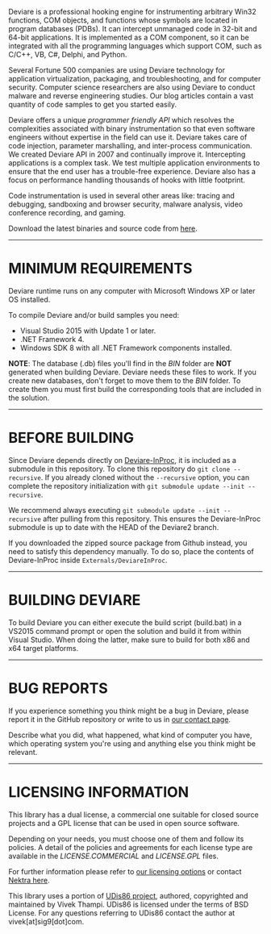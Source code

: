 Deviare is a professional hooking engine for instrumenting arbitrary Win32
functions, COM objects, and functions whose symbols are located in program
databases (PDBs). It can intercept unmanaged code in 32-bit and 64-bit
applications. It is implemented as a COM component, so it can be integrated
with all the programming languages which support COM, such as C/C++, VB, C#,
Delphi, and Python.

Several Fortune 500 companies are using Deviare technology for application
virtualization, packaging, and troubleshooting, and for computer security.
Computer science researchers are also using Deviare to conduct malware and
reverse engineering studies. Our blog articles contain a vast quantity of
code samples to get you started easily.

Deviare offers a unique *programmer friendly API* which resolves the
complexities associated with binary instrumentation so that even software
engineers without expertise in the field can use it. Deviare takes care of
code injection, parameter marshalling, and inter-process communication. We
created Deviare API in 2007 and continually improve it. Intercepting
applications is a complex task. We test multiple application environments to
ensure that the end user has a trouble-free experience. Deviare also has a
focus on performance handling thousands of hooks with little footprint.

Code instrumentation is used in several other areas like: tracing and
debugging, sandboxing and browser security, malware analysis, video
conference recording, and gaming.

Download the latest binaries and source code from
[here](https://github.com/nektra/Deviare2/releases).


----------------------
# MINIMUM REQUIREMENTS

Deviare runtime runs on any computer with Microsoft Windows XP or later OS
installed.

To compile Deviare and/or build samples you need:

- Visual Studio 2015 with Update 1 or later.
- .NET Framework 4.
- Windows SDK 8 with all .NET Framework components installed.


**NOTE**: The database (.db) files you'll find in the *BIN* folder are **NOT**
generated when building Deviare. Deviare needs these files to work. If you
create new databases, don't forget to move them to the *BIN* folder.
To create them you must first build the corresponding tools that are
included in the solution.


-------------
# BEFORE BUILDING

Since Deviare depends directly on [Deviare-InProc][Deviare InProc github], it is
included as a submodule in this repository. To clone this repository do
`git clone --recursive`. If you already cloned without the `--recursive` option,
you can complete the repository initialization with `git submodule update --init --recursive`.

We recommend always executing `git submodule update --init --recursive` after pulling from this repository.
This ensures the Deviare-InProc submodule is up to date with the HEAD of the Deviare2 branch.

If you downloaded the zipped source package from Github instead, you need to satisfy this dependency manually.
To do so, place the contents of Deviare-InProc inside `Externals/DeviareInProc`.


-------------
# BUILDING DEVIARE

To build Deviare you can either execute the build script (build.bat) in a VS2015
 command prompt or open the solution and build it from within Visual Studio.
 When doing the latter, make sure to build for both x86 and x64 target platforms.
 

-------------
# BUG REPORTS

If you experience something you think might be a bug in Deviare, please
report it in the GitHub repository or write to us in [our contact page][Nektra contact].

Describe what you did, what happened, what kind of computer you have,
which operating system you're using and anything else you think might
be relevant.


-----------------------
# LICENSING INFORMATION

This library has a dual license, a commercial one suitable for closed source
projects and a GPL license that can be used in open source software.

Depending on your needs, you must choose one of them and follow its policies.
A detail of the policies and agreements for each license type are available in
the *LICENSE.COMMERCIAL* and *LICENSE.GPL* files.

For further information please refer to [our licensing options][Deviare homepage] or
contact [Nektra here][Nektra contact].

This library uses a portion of [UDis86 project][UDis86 link], authored, 
copyrighted and maintained by Vivek Thampi. UDis86 is licensed under
the terms of BSD License. For any questions referring to UDis86 contact the
author at vivek[at]sig9[dot]com.

[UDis86 link]: http://udis86.sourceforge.net/
[Nektra contact]: http://www.nektra.com/contact/
[Deviare homepage]: http://www.nektra.com/products/deviare-api-hook-windows/
[Deviare InProc github]: https://github.com/nektra/Deviare-InProc